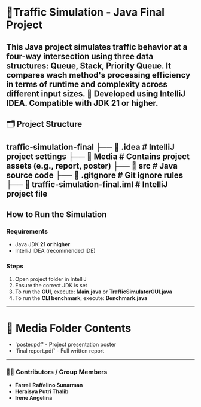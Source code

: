 # 🚦Traffic Simulation - Java Final Project
This Java project simulates traffic behavior at a four-way intersection using three data structures: **Queue**, **Stack**, **Priority Queue**. It compares wach method's processing efficiency in terms of runtime and complexity across different input sizes.
📌 Developed using **IntelliJ IDEA**. Compatible with **JDK 21** or higher.
---
## 🗂️ Project Structure
traffic-simulation-final
├── 📁 .idea # IntelliJ project settings
├── 📁 Media # Contains project assets (e.g., report, poster)
├── 📁 src # Java source code
├── 📄 .gitgnore # Git ignore rules
├── 📄 traffic-simulation-final.iml # IntelliJ project file
---
## How to Run the Simulation
### Requirements
- Java JDK **21 or higher**
- IntelliJ IDEA (recommended IDE)
### Steps
1. Open project folder in IntelliJ
2. Ensure the correct JDK is set
3. To run the **GUI**, execute: **Main.java** or **TrafficSimulatorGUI.java**
4. To run the **CLI benchmark**, execute: **Benchmark.java**
---
# 📁 Media Folder Contents
- 'poster.pdf' - Project presentation poster
- 'final report.pdf' - Full written report
---
### 👨‍💻 Contributors / Group Members
- **Farrell Raffelino Sunarman**
- **Heraisya Putri Thalib**
- **Irene Angelina**
